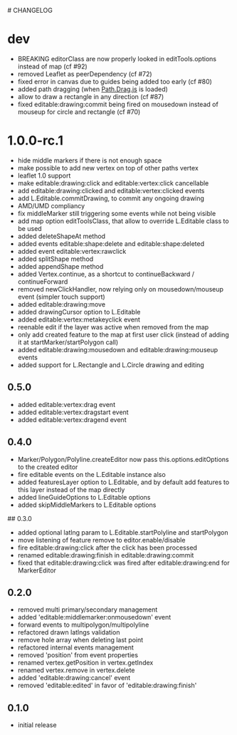 # CHANGELOG

# dev

- BREAKING editorClass are now properly looked in editTools.options instead of map (cf #92)
- removed Leaflet as peerDependency (cf #72)
- fixed error in canvas due to guides being added too early (cf #80)
- added path dragging (when [Path.Drag.js](https://github.com/Leaflet/Path.Drag.js) is loaded)
- allow to draw a rectangle in any direction (cf #87)
- fixed editable:drawing:commit being fired on mousedown instead of mouseup for circle and rectangle (cf #70)

# 1.0.0-rc.1
- hide middle markers if there is not enough space
- make possible to add new vertex on top of other paths vertex
- leaflet 1.0 support
- make editable:drawing:click and editable:vertex:click cancellable
- add editable:drawing:clicked and editable:vertex:clicked events
- add L.Editable.commitDrawing, to commit any ongoing drawing
- AMD/UMD compliancy
- fix middleMarker still triggering some events while not being visible
- add map option editToolsClass, that allow to override L.Editable class to be
  used
- added deleteShapeAt method
- added events editable:shape:delete and editable:shape:deleted
- added event editable:vertex:rawclick
- added splitShape method
- added appendShape method
- added Vertex.continue, as a shortcut to continueBackward / continueForward
- removed newClickHandler, now relying only on mousedown/mouseup event (simpler
  touch support)
- added editable:drawing:move
- added drawingCursor option to L.Editable
- added editable:vertex:metakeyclick event
- reenable edit if the layer was active when removed from the map
- only add created feature to the map at first user click (instead of adding it
  at startMarker/startPolygon call)
- added editable:drawing:mousedown and editable:drawing:mouseup events
- added support for L.Rectangle and L.Circle drawing and editing

## 0.5.0
- added editable:vertex:drag event
- added editable:vertex:dragstart event
- added editable:vertex:dragend event

## 0.4.0
- Marker/Polygon/Polyline.createEditor now pass this.options.editOptions to
  the created editor
- fire editable events on the L.Editable instance also
- added featuresLayer option to L.Editable, and by default add features to
  this layer instead of the map directly
- added lineGuideOptions to L.Editable options
- added skipMiddleMarkers to L.Editable options

## 0.3.0
- added optional latlng param to L.Editable.startPolyline and startPolygon
- move listening of feature remove to editor.enable/disable
- fire editable:drawing:click after the click has been processed
- renamed editable:drawing:finish in editable:drawing:commit
- fixed that editable:drawing:click was fired after editable:drawing:end for MarkerEditor

## 0.2.0
- removed multi primary/secondary management
- added 'editable:middlemarker:onmousedown' event
- forward events to multipolygon/multipolyline
- refactored drawn latlngs validation
- remove hole array when deleting last point
- refactored internal events management
- removed 'position' from event properties
- renamed vertex.getPosition in vertex.getIndex
- renamed vertex.remove in vertex.delete
- added 'editable:drawing:cancel' event
- removed 'editable:edited' in favor of 'editable:drawing:finish'

## 0.1.0
- initial release
